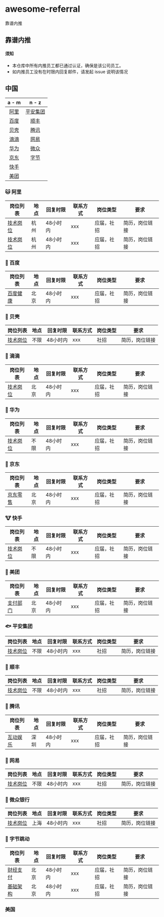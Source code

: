# awesome-referral
靠谱内推


## 靠谱内推

#### 须知
- 本仓库中所有内推员工都已通过认证，确保是该公司员工。
- 如内推员工没有在时限内回复邮件，请发起 issue 说明该情况



## 中国

| a - m          |  n - z |
| :------:       | :------: | 
| [阿里](#阿里)  | [平安集团](#平安)     |
| [百度](#百度)  | [顺丰](#顺丰)         |
| [贝壳](#贝壳)  | [腾讯](#腾讯)         |
| [滴滴](#滴滴)  | [网易](#网易)         |
| [华为](#华为)  | [微众](#微众)         |
| [京东](#京东)  | [字节](#字节)         |
| [快手](#快手)  |          |
| [美团](#美团)  |          |

### <a name="阿里" >🐱 阿里</a>

| 岗位列表  |  地点               |  回复时限 | 联系方式                                    | 岗位类型 | 要求 |
|--------|-------------|--------| -------------------------   | ------- | --- |
| [技术岗位](https://job.alibaba.com/zhaopin/positionList.htm) | 杭州         |  48小时内 | xxx         | 应届，社招| 简历，岗位链接 |
| [技术岗位](https://job.alibaba.com/zhaopin/positionList.htm) | 杭州         |  48小时内 | xxx         | 应届，社招| 简历，岗位链接

### 🐺 百度

| 岗位列表 |  地点               |  回复时限 | 联系方式                                    | 岗位类型 | 要求 |
|--------|-------------|--------| -------------------------   | ------- | --- |
| [百度健康](https://shixisheng.baidu.com/external/baidu/index.html#/social) | 北京         |  48小时内 | xxx         | 应届，社招| 简历，岗位链接 |

### 🐚 贝壳
| 岗位列表 |  地点               |  回复时限 | 联系方式                                    | 岗位类型 | 要求 |
|--------|-------------|--------| -------------------------   | ------- | --- |
| [技术岗位](http://join.ke.com/social?p=1^12#jlt) | 不限        |  48小时内 | xxx         | 社招| 简历，岗位链接 |

### <a name="滴滴" >🐴 滴滴</a>

| 岗位列表 |  地点               |  回复时限 | 联系方式                                    | 岗位类型 | 要求 |
|--------|-------------|--------| -------------------------   | ------- | --- |
| [技术岗位](https://talent.didiglobal.com/social/list/1?jobType=1&workArea=%E5%8C%97%E4%BA%AC) | 北京         |  48小时内 | xxx         | 应届，社招| 简历，岗位链接 |

### <a name="华为" >🐨 华为</a>

| 岗位列表 |  地点               |  回复时限 | 联系方式                                    | 岗位类型 | 要求 |
|--------|-------------|--------| -------------------------   | ------- | --- |
| [技术岗位](https://career.huawei.com/reccampportal/portal5/social-recruitment.html) | 不限        |  48小时内 | xxx         | 应届，社招| 简历，岗位链接 |

### <a name="京东" >🐶 京东</a>

| 岗位列表 |  地点               |  回复时限 | 联系方式                                    | 岗位类型 | 要求 |
|--------|-------------|--------| -------------------------   | ------- | --- |
| [京东零售](https://zhaopin.jd.com/web/job/job_info_list/3) | 北京        |  48小时内 | xxx         | 应届，社招| 简历，岗位链接 |

### <a name="快手" >🐮 快手</a>

| 岗位列表 |  地点               |  回复时限 | 联系方式                                    | 岗位类型 | 要求 |
|--------|-------------|--------| -------------------------   | ------- | --- |
| [技术岗位](https://zhaopin.kuaishou.cn/recruit/e/#/official/social/?workLocationCode=domestic) | 不限        |  48小时内 | xxx         | 应届，社招| 简历，岗位链接 |

### <a name="美团" >🦘 美团</a>

| 岗位列表 |  地点               |  回复时限 | 联系方式                                    | 岗位类型 | 要求 |
|--------|-------------|--------| -------------------------   | ------- | --- |
| [支付部门](https://zhaopin.meituan.com/job-list?city=001001&keywords=%E6%94%AF%E4%BB%98&pageNo=1) | 北京         |  48小时内 | xxx         | 应届，社招| 简历，岗位链接 |


### <a name="平安" >🐟 平安集团</a>
| 岗位列表 |  地点               |  回复时限 | 联系方式                                    | 岗位类型 | 要求 |
|--------|-------------|--------| -------------------------   | ------- | --- |
| [技术岗位](https://talent.pingan.com/recruit/social.html) | 不限        |  48小时内 | xxx         | 社招| 简历，岗位链接 |


### <a name="顺丰" >🐝 顺丰</a>
| 岗位列表 |  地点               |  回复时限 | 联系方式                                    | 岗位类型 | 要求 |
|--------|-------------|--------| -------------------------   | ------- | --- |
| [技术岗位](https://hr.sf-express.com/jobMainHandler/main/9999) | 不限        |  48小时内 | xxx         | 社招| 简历，岗位链接 |

### <a name="腾讯" >🐧 腾讯</a>

| 岗位列表  |  地点               |  回复时限 | 联系方式                                    | 岗位类型 | 要求 |
|--------|-------------|--------| -------------------------   | ------- | --- |
| [互动娱乐](https://careers.tencent.com/search.html?query=bg_956) | 深圳                 |  48小时内 | xxx         | 应届，社招| 简历，岗位链接  |


### <a name="网易" >🐷 网易</a>

| 岗位列表 |  地点               |  回复时限 | 联系方式                                    | 岗位类型 | 要求 |
|--------|-------------|--------| -------------------------   | ------- | --- |
| [技术岗位](https://hr.163.com/job-list.html) | 不限        |  48小时内 | xxx         | 社招| 简历，岗位链接 |

### <a name="微众" >🐍 微众银行</a>

| 岗位列表 |  地点               |  回复时限 | 联系方式                                    | 岗位类型 | 要求 |
|--------|-------------|--------| -------------------------   | ------- | --- |
| [技术岗位](https://hr.webank.com/position/search?channel=1) | 上海        |  48小时内 | xxx         | 社招| 简历，岗位链接 |

### <a name="字节" >🐻 字节跳动</a>

| 岗位列表  |  地点               |  回复时限 | 联系方式                                    | 岗位类型 | 要求 |
|--------|-------------|--------| -------------------------   | ------- | --- |
| [财经支付](https://jobs.bytedance.com/experienced/position?keywords=&category=6704215862603155720%2C6704215862557018372%2C6704215886108035339%2C6704215888985327886%2C6704215897130666254%2C6704215956018694411%2C6704215957146962184%2C6704215958816295181%2C6704215963966900491%2C6704216109274368264%2C6704216296701036811%2C6704216635923761412%2C6704217321877014787%2C6704219452277262596%2C6704219534724696331&location=&project=&type=&job_hot_flag=&current=1&limit=10) | 北京                 |  48小时内 | xxx | 应届，社招| 简历，岗位链接 |
| [基础架构](https://jobs.bytedance.com/experienced/position?keywords=&category=6704215862603155720%2C6704215862557018372%2C6704215886108035339%2C6704215888985327886%2C6704215897130666254%2C6704215956018694411%2C6704215957146962184%2C6704215958816295181%2C6704215963966900491%2C6704216109274368264%2C6704216296701036811%2C6704216635923761412%2C6704217321877014787%2C6704219452277262596%2C6704219534724696331&location=&project=&type=&job_hot_flag=&current=1&limit=10) | 北京                 |  48小时内 | xxx | 应届，社招| 简历，岗位链接 |




### 美国




